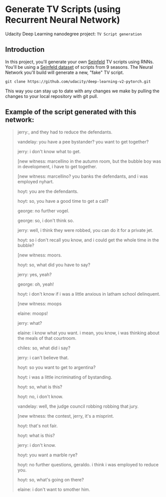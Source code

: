 # Generate TV Scripts (using Recurrent Neural Network)
Udacity Deep Learning nanodegree project: `TV Script generation`

## Introduction
In this project, you'll generate your own [Seinfeld](https://en.wikipedia.org/wiki/Seinfeld) TV scripts using RNNs. You'll be using a [Seinfeld dataset](https://www.kaggle.com/thec03u5/seinfeld-chronicles#scripts.csv) of scripts from 9 seasons. The Neural Network you'll build will generate a new, "fake" TV script.

`git clone https://github.com/udacity/deep-learning-v2-pytorch.git`

This way you can stay up to date with any changes we make by pulling the changes to your local repository with git pull.

## Example of the script generated with this network:

> jerry:, and they had to reduce the defendants.
> 
> vandelay: you have a pee bystander? you want to get together?
> 
> jerry: i don't know what to get.
> 
> [new witness: marcellino in the autumn room, but the bubble boy was in
> development, i have to get together.
> 
> [new witness: marcellino? you banks the defendants, and i was employed
> nyhart.
> 
> hoyt: you are the defendants.
> 
> hoyt: so, you have a good time to get a call?
> 
> george: no further vogel.
> 
> george: so, i don't think so.
> 
> jerry: well, i think they were robbed, you can do it for a private
> jet.
> 
> hoyt: so i don't recall you know, and i could get the whole time in
> the bubble?
> 
> [new witness: moors.
> 
> hoyt: so, what did you have to say?
> 
> jerry: yes, yeah?
> 
> george: oh, yeah!
> 
> hoyt: i don't know if i was a little anxious in latham school
> delinquent.
> 
> [new witness: moops
> 
> elaine: moops!
> 
> jerry: what?
> 
> elaine: i know what you want. i mean, you know, i was thinking about
> the meals of that courtroom.
> 
> chiles: so, what did i say?
> 
> jerry: i can't believe that.
> 
> hoyt: so you want to get to argentina?
> 
> hoyt: i was a little incriminating of bystanding.
> 
> hoyt: so, what is this?
> 
> hoyt: no, i don't know.
> 
> vandelay: well, the judge council robbing robbing that jury.
> 
> [new witness: the contest, jerry, it's a misprint.
> 
> hoyt: that's not fair.
> 
> hoyt: what is this?
> 
> jerry: i don't know.
> 
> hoyt: you want a marble rye?
> 
> hoyt: no further questions, geraldo. i think i was employed to reduce
> you.
> 
> hoyt: so, what's going on there?
> 
> elaine: i don't want to smother him.

